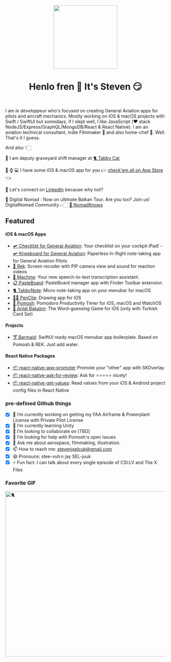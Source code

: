 <div align="center">
	<img src="https://imgur.com/XTV5t6I.png" height="200" />
	<h1>Henlo fren 👋 It's Steven 😏</h1>
	
</div>
<br>

I am <i>le développeur</i> who's focused on creating General Aviation apps for pilots and aircraft mechanics. Mostly working on iOS & macOS projects with Swift / SwiftUI but somedays, if I slept well, I like JavaScript (❤️ stack NodeJS/Express/GraphQL/MongoDB/React & React Native). I am an aviation technical consultant, indie Filmmaker 🎥 and also home-chef 🔪.  Well. That's it I guess.

And also 👇🏻

💼 I am deputy graveyard shift manager at [🐈 Tabby Cat](https://tabbythecat.com) 

📱 ⌚️ 💻 I have some iOS & macOS app for you 👉 [check'em all on App Store](https://apps.apple.com/us/developer/selcuk-dolapci/id1509031121) 👈 

🤔 Let's connect on [LinkedIn](https://www.linkedin.com/in/stevenselcuk/) because why not?

📍 Digital Nomad : Now on ultimate Balkan Tour. Are you too? Join us! DigitalNomad Community 👉🏻 [🧳 NomadKnows](https://nomadknows.com) 

## Featured


#### iOS & macOS Apps

- [🛩 Checklist for General Aviation](https://apps.apple.com/us/app/checklist-for-general-aviation/id1616540796): Your checklist on your cockpit iPad! - [🛩 Kneeboard for General Aviation](https://apps.apple.com/us/app/kneeboard-for-general-aviation/id1616539978): Paperless In-flight note-taking app for General Aviation Pilots
- [📼 Rek](https://apps.apple.com/us/app/rek-screen-capture-with-pip/id1543879930): Screen recoder with PiP camera view and sound for reaction videos
- [🤖 Machine](https://apps.apple.com/us/app/machine/id1601032749): Your new speech-to-text transcription assistant.
- [📋 PasteBoard](https://github.com/stevenselcuk/PasteBoard): PasteBoard manager app with Finder Toolbar extension
- [🐈 TabbyNote](https://apps.apple.com/us/app/tabbynote-micro-note-taking/id1555858947?ref=github): Micro note-taking app on your menubar for macOS
- [✍🏻 PenClip](https://apps.apple.com/us/app/penclip/id1526811408): Drawing app for iOS
- [🍅 Pomosh](https://apps.apple.com/us/app/pomosh/id1515791898): Pomodoro Productivity Timer for iOS, macOS and WatchOS
- [🥳 Anlat Bakalım](https://apps.apple.com/us/app/anlat-bakal%C4%B1m/id1526011547): The Word-guessing Game for iOS (only with Turkish Card Set)

#### Projects

- [🍸 Barmaid](https://github.com/stevenselcuk/Barmaid): SwiftUI ready macOS menubar app boilerplate. Based on Pomosh & REK. Just add water.

#### React Native Packages

- [📦 react-native-app-promoter](https://github.com/stevenselcuk/react-native-app-promoter) Promote your "other" app with SKOverlay
- [📦 react-native-ask-for-review](https://github.com/stevenselcuk/react-native-ask-for-review): Ask for ⭐️⭐️⭐️⭐️⭐️ nicely!
- [📦 react-native-get-values](https://github.com/stevenselcuk/react-native-get-values): Read values from your iOS & Android project config files in React Native


### pre-defined Github things

- [X] 🔭 I’m currently working on getting my FAA Airframe & Powerplant License with Private Pilot License
- [X] 🌱 I’m currently learning Unity
- [X] 👯 I’m looking to collaborate on [TBD]
- [X] 🤔 I’m looking for help with Pomosh's open issues
- [X] 💬 Ask me about aerospace, filmmaking, illustration.
- [X] 📫 How to reach me: stevenjselcuk@gmail.com
- [X] 😄 Pronouns: stee-vuh n jay SEL-juuk
- [X] ⚡ Fun fact: I can talk about every single episode of CSI:LV and The X Files

### Favorite GIF

 <img
      src="https://github.com/stevenselcuk/stevenselcuk/blob/master/cat.gif"
      height="520"
      alt="🐈 "
      title="🐈 "
    />


